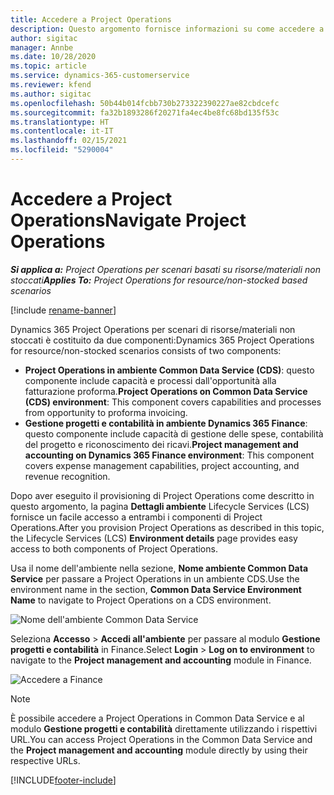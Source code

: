 ```yaml
---
title: Accedere a Project Operations
description: Questo argomento fornisce informazioni su come accedere a Project Operations da Lifecycle Services.
author: sigitac
manager: Annbe
ms.date: 10/28/2020
ms.topic: article
ms.service: dynamics-365-customerservice
ms.reviewer: kfend
ms.author: sigitac
ms.openlocfilehash: 50b44b014fcbb730b273322390227ae82cbdcefc
ms.sourcegitcommit: fa32b1893286f20271fa4ec4be8fc68bd135f53c
ms.translationtype: HT
ms.contentlocale: it-IT
ms.lasthandoff: 02/15/2021
ms.locfileid: "5290004"
---
```

# <a name="navigate-project-operations"></a><span data-ttu-id="8b252-103">Accedere a Project Operations</span><span class="sxs-lookup"><span data-stu-id="8b252-103">Navigate Project Operations</span></span>

<span data-ttu-id="8b252-104">_**Si applica a:** Project Operations per scenari basati su risorse/materiali non stoccati_</span><span class="sxs-lookup"><span data-stu-id="8b252-104">_**Applies To:** Project Operations for resource/non-stocked based scenarios_</span></span>

[!include [rename-banner](~/includes/cc-data-platform-banner.md)]

<span data-ttu-id="8b252-105">Dynamics 365 Project Operations per scenari di risorse/materiali non stoccati è costituito da due componenti:</span><span class="sxs-lookup"><span data-stu-id="8b252-105">Dynamics 365 Project Operations for resource/non-stocked scenarios consists of two components:</span></span> 

 - <span data-ttu-id="8b252-106">**Project Operations in ambiente Common Data Service (CDS)**: questo componente include capacità e processi dall'opportunità alla fatturazione proforma.</span><span class="sxs-lookup"><span data-stu-id="8b252-106">**Project Operations on Common Data Service (CDS) environment**: This component covers capabilities and processes from opportunity to proforma invoicing.</span></span> 
 - <span data-ttu-id="8b252-107">**Gestione progetti e contabilità in ambiente Dynamics 365 Finance**: questo componente include capacità di gestione delle spese, contabilità del progetto e riconoscimento dei ricavi.</span><span class="sxs-lookup"><span data-stu-id="8b252-107">**Project management and accounting on Dynamics 365 Finance environment**: This component covers expense management capabilities, project accounting, and revenue recognition.</span></span> 

<span data-ttu-id="8b252-108">Dopo aver eseguito il provisioning di Project Operations come descritto in questo argomento, la pagina **Dettagli ambiente** Lifecycle Services (LCS) fornisce un facile accesso a entrambi i componenti di Project Operations.</span><span class="sxs-lookup"><span data-stu-id="8b252-108">After you provision Project Operations as described in this topic, the Lifecycle Services (LCS) **Environment details** page provides easy access to both components of Project Operations.</span></span>  

<span data-ttu-id="8b252-109">Usa il nome dell'ambiente nella sezione, **Nome ambiente Common Data Service** per passare a Project Operations in un ambiente CDS.</span><span class="sxs-lookup"><span data-stu-id="8b252-109">Use the environment name in the section, **Common Data Service Environment Name** to navigate to Project Operations on a CDS environment.</span></span> 

  ![Nome dell'ambiente Common Data Service](./media/environment-name.PNG)

<span data-ttu-id="8b252-111">Seleziona **Accesso** > **Accedi all'ambiente** per passare al modulo **Gestione progetti e contabilità** in Finance.</span><span class="sxs-lookup"><span data-stu-id="8b252-111">Select **Login** > **Log on to environment** to navigate to the **Project management and accounting** module in Finance.</span></span>  

   ![Accedere a Finance](./media/environment-login.PNG)

> [!NOTE]
> <span data-ttu-id="8b252-113">È possibile accedere a Project Operations in Common Data Service e al modulo **Gestione progetti e contabilità** direttamente utilizzando i rispettivi URL.</span><span class="sxs-lookup"><span data-stu-id="8b252-113">You can access Project Operations in the Common Data Service and the **Project management and accounting** module directly by using their respective URLs.</span></span> 


[!INCLUDE[footer-include](../includes/footer-banner.md)]